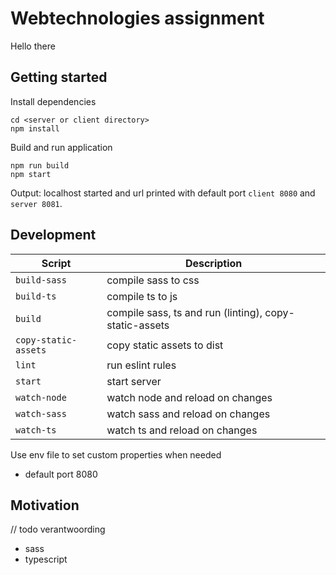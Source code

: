 # Webtechnologies assignment

Hello there


## Getting started
Install dependencies
```
cd <server or client directory>
npm install
```

Build and run application
```
npm run build
npm start
```
Output: localhost started and url printed with default port `client 8080` and `server 8081`.

## Development
| Script | Description |
| --------- | --------- |
| `build-sass` | compile sass to css |
| `build-ts` |  compile ts to js |
| `build` | compile sass, ts and run (linting), copy-static-assets |
| `copy-static-assets` | copy static assets to dist |
| `lint` | run eslint rules |
| `start` | start server |
| `watch-node` | watch node and reload on changes |
| `watch-sass` | watch sass and reload on changes |
| `watch-ts` | watch ts and reload on changes |

Use env file to set custom properties when needed
- default port 8080

## Motivation
// todo verantwoording
- sass
- typescript
